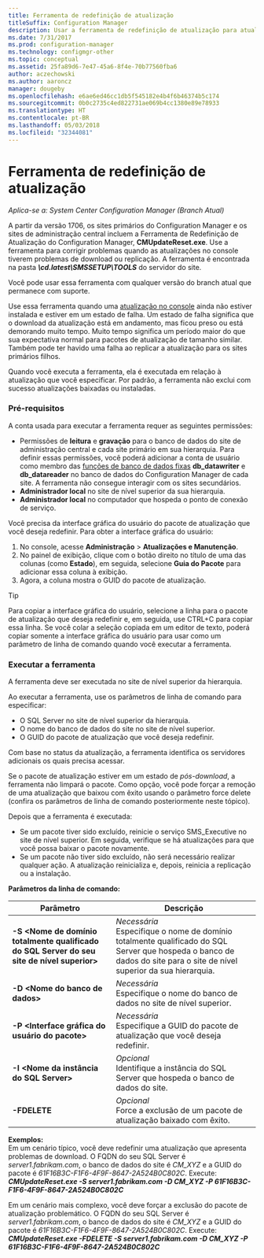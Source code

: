 ```yaml
---
title: Ferramenta de redefinição de atualização
titleSuffix: Configuration Manager
description: Usar a ferramenta de redefinição de atualização para atualizações no console para o System Center Configuration Manager.
ms.date: 7/31/2017
ms.prod: configuration-manager
ms.technology: configmgr-other
ms.topic: conceptual
ms.assetid: 25fa89d6-7e47-45a6-8f4e-70b77560fba6
author: aczechowski
ms.author: aaroncz
manager: dougeby
ms.openlocfilehash: e6ae6ed46cc1db5f545182e4b4f6b46374b5c174
ms.sourcegitcommit: 0b0c2735c4ed822731ae069b4cc1380e89e78933
ms.translationtype: HT
ms.contentlocale: pt-BR
ms.lasthandoff: 05/03/2018
ms.locfileid: "32344081"
---
```

# <a name="update-reset-tool"></a>Ferramenta de redefinição de atualização

*Aplica-se a: System Center Configuration Manager (Branch Atual)*  


A partir da versão 1706, os sites primários do Configuration Manager e os sites de administração central incluem a Ferramenta de Redefinição de Atualização do Configuration Manager, **CMUpdateReset.exe**. Use a ferramenta para corrigir problemas quando as atualizações no console tiverem problemas de download ou replicação. A ferramenta é encontrada na pasta ***\cd.latest\SMSSETUP\TOOLS*** do servidor do site.

Você pode usar essa ferramenta com qualquer versão do branch atual que permanece com suporte.

Use essa ferramenta quando uma [atualização no console](/sccm/core/servers/manage/install-in-console-updates) ainda não estiver instalada e estiver em um estado de falha. Um estado de falha significa que o download da atualização está em andamento, mas ficou preso ou está demorando muito tempo. Muito tempo significa um período maior do que sua expectativa normal para pacotes de atualização de tamanho similar. Também pode ter havido uma falha ao replicar a atualização para os sites primários filhos.  

Quando você executa a ferramenta, ela é executada em relação à atualização que você especificar. Por padrão, a ferramenta não exclui com sucesso atualizações baixadas ou instaladas.  

### <a name="prerequisites"></a>Pré-requisitos
A conta usada para executar a ferramenta requer as seguintes permissões:
-   Permissões de **leitura** e **gravação** para o banco de dados do site de administração central e cada site primário em sua hierarquia. Para definir essas permissões, você poderá adicionar a conta de usuário como membro das [funções de banco de dados fixas](/sql/relational-databases/security/authentication-access/database-level-roles#fixed-database-roles) **db_datawriter** e **db_datareader** no banco de dados do Configuration Manager de cada site. A ferramenta não consegue interagir com os sites secundários.
-   **Administrador local** no site de nível superior da sua hierarquia.
-   **Administrador local** no computador que hospeda o ponto de conexão de serviço.

Você precisa da interface gráfica do usuário do pacote de atualização que você deseja redefinir. Para obter a interface gráfica do usuário:
  1.   No console, acesse **Administração** > **Atualizações e Manutenção**.
  2.   No painel de exibição, clique com o botão direito no título de uma das colunas (como **Estado**), em seguida, selecione **Guia do Pacote** para adicionar essa coluna à exibição.
  3.   Agora, a coluna mostra o GUID do pacote de atualização.

> [!TIP]  
> Para copiar a interface gráfica do usuário, selecione a linha para o pacote de atualização que deseja redefinir e, em seguida, use CTRL+C para copiar essa linha. Se você colar a seleção copiada em um editor de texto, poderá copiar somente a interface gráfica do usuário para usar como um parâmetro de linha de comando quando você executar a ferramenta.

### <a name="run-the-tool"></a>Executar a ferramenta    
A ferramenta deve ser executada no site de nível superior da hierarquia.

Ao executar a ferramenta, use os parâmetros de linha de comando para especificar:
  -   O SQL Server no site de nível superior da hierarquia.
  -   O nome do banco de dados do site no site de nível superior.
  -   O GUID do pacote de atualização que você deseja redefinir.

Com base no status da atualização, a ferramenta identifica os servidores adicionais os quais precisa acessar.   

Se o pacote de atualização estiver em um estado de *pós-download*, a ferramenta não limpará o pacote. Como opção, você pode forçar a remoção de uma atualização que baixou com êxito usando o parâmetro force delete (confira os parâmetros de linha de comando posteriormente neste tópico).

Depois que a ferramenta é executada:
-   Se um pacote tiver sido excluído, reinicie o serviço SMS_Executive no site de nível superior. Em seguida, verifique se há atualizações para que você possa baixar o pacote novamente.
-   Se um pacote não tiver sido excluído, não será necessário realizar qualquer ação. A atualização reinicializa e, depois, reinicia a replicação ou a instalação.

**Parâmetros da linha de comando:**  

| Parâmetro        |Descrição                 |  
|------------------|----------------------------|  
|**-S &lt;Nome de domínio totalmente qualificado do SQL Server do seu site de nível superior>** | *Necessária* <br> Especifique o nome de domínio totalmente qualificado do SQL Server que hospeda o banco de dados do site para o site de nível superior da sua hierarquia.    |  
| **-D &lt;Nome do banco de dados>**                        | *Necessária* <br> Especifique o nome do banco de dados no site de nível superior.  |  
| **-P &lt;Interface gráfica do usuário do pacote>**                         | *Necessária* <br> Especifique a GUID do pacote de atualização que você deseja redefinir.   |  
| **-I &lt;Nome da instância do SQL Server>**             | *Opcional* <br> Identifique a instância do SQL Server que hospeda o banco de dados do site. |
| **-FDELETE**                              | *Opcional* <br> Force a exclusão de um pacote de atualização baixado com êxito. |  
 **Exemplos:**  
 Em um cenário típico, você deve redefinir uma atualização que apresenta problemas de download. O FQDN do seu SQL Server é *server1.fabrikam.com*, o banco de dados do site é *CM_XYZ* e a GUID do pacote é *61F16B3C-F1F6-4F9F-8647-2A524B0C802C*.  Execute: ***CMUpdateReset.exe -S server1.fabrikam.com -D CM_XYZ -P 61F16B3C-F1F6-4F9F-8647-2A524B0C802C***

 Em um cenário mais complexo, você deve forçar a exclusão do pacote de atualização problemático. O FQDN do seu SQL Server é *server1.fabrikam.com*, o banco de dados do site é *CM_XYZ* e a GUID do pacote é *61F16B3C-F1F6-4F9F-8647-2A524B0C802C*.  Execute: ***CMUpdateReset.exe  -FDELETE -S server1.fabrikam.com -D CM_XYZ -P 61F16B3C-F1F6-4F9F-8647-2A524B0C802C***
